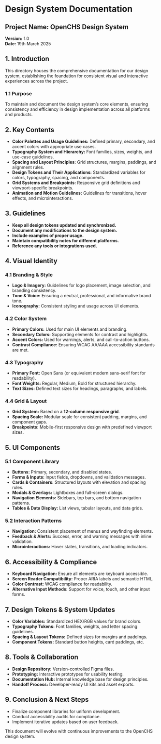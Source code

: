 # Design System Documentation

## Project Name: OpenCHS Design System
**Version:** 1.0  
**Date:** 19th March 2025

## 1. Introduction
This directory houses the comprehensive documentation for our design system, establishing the foundation for consistent visual and interactive experiences across the project.

### 1.1 Purpose
To maintain and document the design system’s core elements, ensuring consistency and efficiency in design implementation across all platforms and products.

## 2. Key Contents
- **Color Palettes and Usage Guidelines:** Defined primary, secondary, and accent colors with appropriate use cases.
- **Typography System and Hierarchy:** Font families, sizes, weights, and use-case guidelines.
- **Spacing and Layout Principles:** Grid structures, margins, paddings, and alignment rules.
- **Design Tokens and Their Applications:** Standardized variables for colors, typography, spacing, and components.
- **Grid Systems and Breakpoints:** Responsive grid definitions and viewport-specific breakpoints.
- **Animation and Motion Guidelines:** Guidelines for transitions, hover effects, and microinteractions.

## 3. Guidelines
- **Keep all design tokens updated and synchronized.**
- **Document any modifications to the design system.**
- **Include examples of proper usage.**
- **Maintain compatibility notes for different platforms.**
- **Reference any tools or integrations used.**

## 4. Visual Identity
### 4.1 Branding & Style
- **Logo & Imagery:** Guidelines for logo placement, image selection, and branding consistency.
- **Tone & Voice:** Ensuring a neutral, professional, and informative brand tone.
- **Iconography:** Consistent styling and usage across UI elements.

### 4.2 Color System
- **Primary Colors:** Used for main UI elements and branding.
- **Secondary Colors:** Supporting elements for contrast and highlights.
- **Accent Colors:** Used for warnings, alerts, and call-to-action buttons.
- **Contrast Compliance:** Ensuring WCAG AA/AAA accessibility standards are met.

### 4.3 Typography
- **Primary Font:** Open Sans (or equivalent modern sans-serif font for readability).
- **Font Weights:** Regular, Medium, Bold for structured hierarchy.
- **Text Sizes:** Defined text sizes for headings, paragraphs, and labels.

### 4.4 Grid & Layout
- **Grid System:** Based on a **12-column responsive grid**.
- **Spacing Scale:** Modular scale for consistent padding, margins, and component gaps.
- **Breakpoints:** Mobile-first responsive design with predefined viewport sizes.

## 5. UI Components
### 5.1 Component Library
- **Buttons:** Primary, secondary, and disabled states.
- **Forms & Inputs:** Input fields, dropdowns, and validation messages.
- **Cards & Containers:** Structured layouts with elevation and spacing rules.
- **Modals & Overlays:** Lightboxes and full-screen dialogs.
- **Navigation Elements:** Sidebars, top bars, and bottom navigation patterns.
- **Tables & Data Display:** List views, tabular layouts, and data grids.

### 5.2 Interaction Patterns
- **Navigation:** Consistent placement of menus and wayfinding elements.
- **Feedback & Alerts:** Success, error, and warning messages with inline validation.
- **Microinteractions:** Hover states, transitions, and loading indicators.

## 6. Accessibility & Compliance
- **Keyboard Navigation:** Ensure all elements are keyboard accessible.
- **Screen Reader Compatibility:** Proper ARIA labels and semantic HTML.
- **Color Contrast:** WCAG compliance for readability.
- **Alternative Input Methods:** Support for voice, touch, and other input forms.

## 7. Design Tokens & System Updates
- **Color Variables:** Standardized HEX/RGB values for brand colors.
- **Typography Tokens:** Font families, weights, and letter spacing guidelines.
- **Spacing & Layout Tokens:** Defined sizes for margins and paddings.
- **Component Tokens:** Standard button heights, card paddings, etc.

## 8. Tools & Collaboration
- **Design Repository:** Version-controlled Figma files.
- **Prototyping:** Interactive prototypes for usability testing.
- **Documentation Hub:** Internal knowledge base for design principles.
- **Handoff Process:** Developer-ready UI kits and asset exports.

## 9. Conclusion & Next Steps
- Finalize component libraries for uniform development.
- Conduct accessibility audits for compliance.
- Implement iterative updates based on user feedback.

This document will evolve with continuous improvements to the OpenCHS design system.
